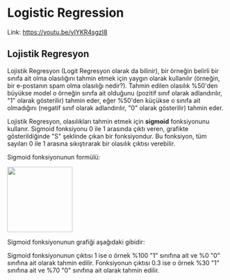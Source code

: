 # Logistic Regression

Link: https://youtu.be/yIYKR4sgzI8

## Lojistik Regresyon

Lojistik Regresyon (Logit Regresyon olarak da bilinir), bir örneğin belirli bir sınıfa ait olma olasılığını tahmin etmek için yaygın olarak kullanılır (örneğin, bir e-postanın spam olma olasılığı nedir?). Tahmin edilen olasılık %50'den büyükse model o örneğin sınıfa ait olduğunu (pozitif sınıf olarak adlandırılır, "1" olarak gösterilir) tahmin eder, eğer %50'den küçükse o sınıfa ait olmadığını (negatif sınıf olarak adlandırılır, "0" olarak gösterilir) tahmin eder. <br>

Lojistik Regresyon, olasılıkları tahmin etmek için **sigmoid** fonksiyonunu kullanır. Sigmoid fonksiyonu 0 ile 1 arasında çıktı veren, grafikte gösterildiğinde "S" şeklinde çıkan bir fonksiyondur. Bu fonksiyon, tüm sayıları 0 ile 1 arasına sıkıştırarak bir olasılık çıktısı verebilir. <br>

Sigmoid fonksiyonunun formülü:

<img src="https://render.githubusercontent.com/render/math?math=\sigma(t) = \frac{\mathrm{1} }{\mathrm{1} %2B e^{(-t)}}" width="150"/>

Sigmoid fonksiyonunun grafiği aşağıdaki gibidir: <br>

Sigmoid fonksiyonunun çıktısı 1 ise o örnek %100 "1" sınıfına ait ve %0 "0" sınıfına ait olarak tahmin edilir. Fonksiyonun çıktısı 0.3 ise o örnek %30 "1" sınıfına ait ve %70 "0" sınıfına ait olarak tahmin edilir.
